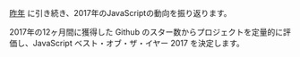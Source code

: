 [昨年](/2016/ja) に引き続き、2017年のJavaScriptの動向を振り返ります。

2017年の12ヶ月間に獲得した Github のスター数からプロジェクトを定量的に評価し、JavaScript ベスト・オブ・ザ・イヤー 2017 を決定します。
